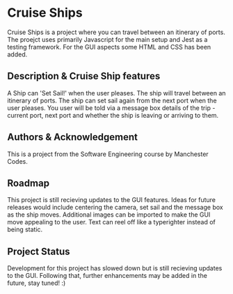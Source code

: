 # Cruise Ships
Cruise Ships is a project where you can travel between an itinerary
of ports. The proejct uses primarily Javascript for the main setup and Jest as a testing framework. For the GUI aspects some HTML and CSS has been added.

## Description & Cruise Ship features
A Ship can 'Set Sail!' when the user pleases. The ship will travel between an itinerary of ports. The ship can set sail again from the next port when the user pleases. You user will be told via a message box details of the trip - current port, next port and whether the ship is leaving or arriving to them.
<!-- Edit this after final GUI features have been implamented -->

## Authors & Acknowledgement
This is a project from the Software Engineering course by Manchester Codes.

## Roadmap
This project is still recieving updates to the GUI features. Ideas for future releases would include centering the camera, set sail and the message box as the ship moves. Additional images can be imported to make the GUI move appealing to the user. Text can reel off like a typerighter instead of being static.

## Project Status
Development for this project has slowed down but is still recieving updates to the GUI. Following that, further enhancements may be added in the future, stay tuned! :)
